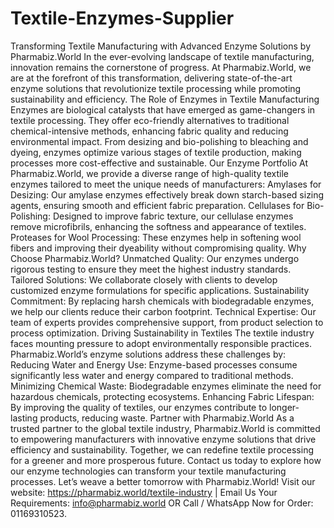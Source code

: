# Textile-Enzymes-Supplier
Transforming Textile Manufacturing with Advanced Enzyme Solutions by Pharmabiz.World
In the ever-evolving landscape of textile manufacturing, innovation remains the cornerstone of progress. At Pharmabiz.World, we are at the forefront of this transformation, delivering state-of-the-art enzyme solutions that revolutionize textile processing while promoting sustainability and efficiency.
The Role of Enzymes in Textile Manufacturing
Enzymes are biological catalysts that have emerged as game-changers in textile processing. They offer eco-friendly alternatives to traditional chemical-intensive methods, enhancing fabric quality and reducing environmental impact. From desizing and bio-polishing to bleaching and dyeing, enzymes optimize various stages of textile production, making processes more cost-effective and sustainable.
Our Enzyme Portfolio
At Pharmabiz.World, we provide a diverse range of high-quality textile enzymes tailored to meet the unique needs of manufacturers:
Amylases for Desizing: Our amylase enzymes effectively break down starch-based sizing agents, ensuring smooth and efficient fabric preparation.
Cellulases for Bio-Polishing: Designed to improve fabric texture, our cellulase enzymes remove microfibrils, enhancing the softness and appearance of textiles.
Proteases for Wool Processing: These enzymes help in softening wool fibers and improving their dyeability without compromising quality.
Why Choose Pharmabiz.World?
Unmatched Quality: Our enzymes undergo rigorous testing to ensure they meet the highest industry standards.
Tailored Solutions: We collaborate closely with clients to develop customized enzyme formulations for specific applications.
Sustainability Commitment: By replacing harsh chemicals with biodegradable enzymes, we help our clients reduce their carbon footprint.
Technical Expertise: Our team of experts provides comprehensive support, from product selection to process optimization.
Driving Sustainability in Textiles
The textile industry faces mounting pressure to adopt environmentally responsible practices. Pharmabiz.World’s enzyme solutions address these challenges by:
Reducing Water and Energy Use: Enzyme-based processes consume significantly less water and energy compared to traditional methods.
Minimizing Chemical Waste: Biodegradable enzymes eliminate the need for hazardous chemicals, protecting ecosystems.
Enhancing Fabric Lifespan: By improving the quality of textiles, our enzymes contribute to longer-lasting products, reducing waste.
Partner with Pharmabiz.World
As a trusted partner to the global textile industry, Pharmabiz.World is committed to empowering manufacturers with innovative enzyme solutions that drive efficiency and sustainability. Together, we can redefine textile processing for a greener and more prosperous future.
Contact us today to explore how our enzyme technologies can transform your textile manufacturing processes. Let’s weave a better tomorrow with Pharmabiz.World!
Visit our website: https://pharmabiz.world/textile-industry | Email Us Your Requirements: info@pharmabiz.world OR Call / WhatsApp Now for Order: 01169310523.

